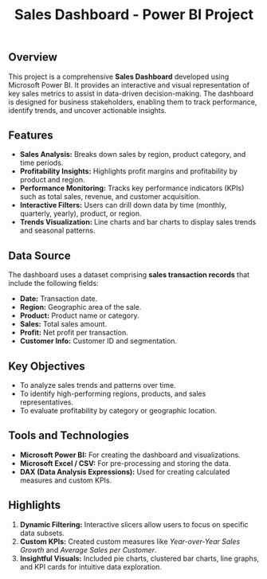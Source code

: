 <!DOCTYPE html>
<html lang="en">
<head>
    <meta charset="UTF-8">
    <meta name="viewport" content="width=device-width, initial-scale=1.0">
    
</head>
<body>
    <header>
        <h1>Sales Dashboard - Power BI Project</h1>
    </header>
    <section>
        <h2>Overview</h2>
        <p>
            This project is a comprehensive <strong>Sales Dashboard</strong> developed using Microsoft Power BI. 
            It provides an interactive and visual representation of key sales metrics to assist in data-driven 
            decision-making. The dashboard is designed for business stakeholders, enabling them to track 
            performance, identify trends, and uncover actionable insights.
        </p>
    </section>
    <section>
        <h2>Features</h2>
        <ul>
            <li><strong>Sales Analysis:</strong> Breaks down sales by region, product category, and time periods.</li>
            <li><strong>Profitability Insights:</strong> Highlights profit margins and profitability by product and region.</li>
            <li><strong>Performance Monitoring:</strong> Tracks key performance indicators (KPIs) such as total sales, revenue, and customer acquisition.</li>
            <li><strong>Interactive Filters:</strong> Users can drill down data by time (monthly, quarterly, yearly), product, or region.</li>
            <li><strong>Trends Visualization:</strong> Line charts and bar charts to display sales trends and seasonal patterns.</li>
        </ul>
    </section>
    <section>
        <h2>Data Source</h2>
        <p>
            The dashboard uses a dataset comprising <strong>sales transaction records</strong> that include the following fields:
        </p>
        <ul>
            <li><strong>Date:</strong> Transaction date.</li>
            <li><strong>Region:</strong> Geographic area of the sale.</li>
            <li><strong>Product:</strong> Product name or category.</li>
            <li><strong>Sales:</strong> Total sales amount.</li>
            <li><strong>Profit:</strong> Net profit per transaction.</li>
            <li><strong>Customer Info:</strong> Customer ID and segmentation.</li>
        </ul>
    </section>
    <section>
        <h2>Key Objectives</h2>
        <ul>
            <li>To analyze sales trends and patterns over time.</li>
            <li>To identify high-performing regions, products, and sales representatives.</li>
            <li>To evaluate profitability by category or geographic location.</li>
        </ul>
    </section>
    <section>
        <h2>Tools and Technologies</h2>
        <ul>
            <li><strong>Microsoft Power BI:</strong> For creating the dashboard and visualizations.</li>
            <li><strong>Microsoft Excel / CSV:</strong> For pre-processing and storing the data.</li>
            <li><strong>DAX (Data Analysis Expressions):</strong> Used for creating calculated measures and custom KPIs.</li>
        </ul>
    </section>
    <section>
        <h2>Highlights</h2>
        <ol>
            <li><strong>Dynamic Filtering:</strong> Interactive slicers allow users to focus on specific data subsets.</li>
            <li><strong>Custom KPIs:</strong> Created custom measures like <em>Year-over-Year Sales Growth</em> and <em>Average Sales per Customer</em>.</li>
            <li><strong>Insightful Visuals:</strong> Included pie charts, clustered bar charts, line graphs, and KPI cards for intuitive data exploration.</li>
        </ol>
    </section>
    <section>
    </body>
</html>

